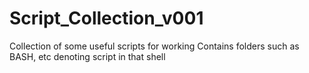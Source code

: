 # Script_Collection_v001
Collection of some useful scripts for working
Contains folders such as BASH, etc denoting script in that shell
